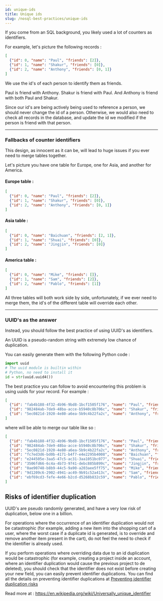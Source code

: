 ```yaml
---
id: unique-ids
title: Unique ids
slug: /nosql-best-practices/unique-ids
---
```


If you come from an SQL background, you likely used a lot of counters as identifiers. 

For example, let's picture the following records : 

```json
[
  {"id": 0, "name": "Paul", "friends": [2]},
  {"id": 1, "name": "Shakur", "friends": [0]},
  {"id": 2, "name": "Anthony", "friends": [0, 1]}
]
```

We use the id's of each person to identify them as friends.

Paul is friend with Anthony. Shakur is friend with Paul. And Anthony is friend with both Paul and Shakur.

Since our id's are being actively being used to reference a person, we should never change the id of a person. 
Otherwise, we would also need to check all records in the database, and update the id we modified if the person is 
friend with that person.

---

### Fallbacks of counter identifiers

This design, as innocent as it can be, will lead to huge issues if you ever need to merge tables together.

Let's picture you have one table for Europe, one for Asia, and another for America.

#### Europe table :
```json
[
  {"id": 0, "name": "Paul", "friends": [2]},
  {"id": 1, "name": "Shakur", "friends": [0]},
  {"id": 2, "name": "Anthony", "friends": [0, 1]}
]
```

#### Asia table :
```json
[
  {"id": 0, "name": "Baichuan", "friends": [2, 1]},
  {"id": 1, "name": "Shuai", "friends": [0]},
  {"id": 2, "name": "Jingjin", "friends": [0]}
]
```

#### America table :
```json
[
  {"id": 0, "name": "Mike", "friends": []},
  {"id": 1, "name": "Sam", "friends": [2]},
  {"id": 2, "name": "Pablo", "friends": [1]}
]
```

All three tables will both work side by side, unfortunately, if we ever need to merge them, the id's of the different 
table will override each other.

---

### UUID's as the answer

Instead, you should follow the best practice of using UUID's as identifiers.

An UUID is a pseudo-random string with extremely low chance of duplication.

You can easily generate them with the following Python code : 
```python
import uuid  
# The uuid module is builtin within
# Python, no need to install it
id = str(uuid.uuid4())
```

The best practice you can follow to avoid encountering this problem is using uuids for your record. For example :

```json
[
  {"id": "fab4b188-4f32-4b96-9bd8-1bcf1505f176", "name": "Paul", "friends": [2]},
  {"id": "982484ab-7de9-48ba-acce-b5940c8b706c", "name": "Shakur", "friends": [0]},
  {"id": "5ec0821d-1920-4e80-a6ea-5b9c4b22fa2c", "name": "Anthony", "friends": [0, 1]}
]
```

where will be able to merge our table like so :

```json
[
  {"id": "fab4b188-4f32-4b96-9bd8-1bcf1505f176", "name": "Paul", "friends": ["5ec0821d-1920-4e80-a6ea-5b9c4b22fa2c"]},
  {"id": "982484ab-7de9-48ba-acce-b5940c8b706c", "name": "Shakur", "friends": ["fab4b188-4f32-4b96-9bd8-1bcf1505f176"]},
  {"id": "5ec0821d-1920-4e80-a6ea-5b9c4b22fa2c", "name": "Anthony", "friends": ["fab4b188-4f32-4b96-9bd8-1bcf1505f176", "982484ab-7de9-48ba-acce-b5940c8b706c"]}, 
  {"id": "fc7ed3d6-bd0b-4171-b4f7-e4e2295b4008", "name": "Baichuan", "friends": ["3506fd66-6c4a-4b73-9741-debc885b899c", "e244505e-3aa5-47c5-ac31-3aa1051bc077"]},
  {"id": "e244505e-3aa5-47c5-ac31-3aa1051bc077", "name": "Shuai", "friends": ["fc7ed3d6-bd0b-4171-b4f7-e4e2295b4008"]},
  {"id": "3506fd66-6c4a-4b73-9741-debc885b899c", "name": "Jingjin", "friends": ["fc7ed3d6-bd0b-4171-b4f7-e4e2295b4008"]}, 
  {"id": "0ae90748-b8b9-44c5-9a90-a203aee5ff75", "name": "Mike", "friends": []},
  {"id": "9d1209c6-2902-4941-ac49-9b91c52a413c", "name": "Sam", "friends": ["ebf69cd3-fefe-4e66-b2cd-d5268b832c59"]},
  {"id": "ebf69cd3-fefe-4e66-b2cd-d5268b832c59", "name": "Pablo", "friends": ["9d1209c6-2902-4941-ac49-9b91c52a413c"]}
]
```

## Risks of identifier duplication

UUID's are pseudo randomly generated, and have a very low risk of duplication, below one in a billion.

For operations where the occurrence of an identifier duplication would not be catastrophic (for example, adding a new item into the shopping cart 
of a user, where the worst case if a duplicate id is generated, is to override and remove another item present in the 
cart), do not feel the need to check if the identifier is already used. 

If you perform operations where overriding data due to an id duplication would be catastrophic (for example, creating a
project inside an account, where an identifier duplication would cause the previous project to de deleted), you
should check that the identifier does not exist before creating your new field, you can easily prevent identifier 
duplications. You can find all the details on preventing identifier duplications at 
[Preventing identifier duplication risks](./preventing_identifier_duplication_risks.md)


Read more at : https://en.wikipedia.org/wiki/Universally_unique_identifier